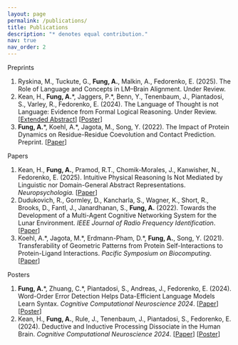 ```yaml
---
layout: page
permalink: /publications/
title: Publications
description: "* denotes equal contribution."
nav: true
nav_order: 2
---
```


<!-- _pages/publications.md -->
Preprints
1. Ryskina, M., Tuckute, G., **Fung, A.**, Malkin, A., Fedorenko, E. (2025). The Role of Language and Concepts in LM–Brain Alignment. Under Review.
2. Kean, H., **Fung, A.**\*, Jaggers, P.\*, Benn, Y., Tenenbaum, J., Piantadosi, S., Varley, R., Fedorenko, E. (2024). The Language of Thought is not Language: Evidence from Formal Logical Reasoning. Under Review. \[[Extended Abstract](/assets/pdf/kean2024lotlang_extendedabstract.pdf)\] \[[Poster](/assets/pdf/kean2024lotlang_poster.pdf)\]
3. **Fung, A.**\*, Koehl, A.\*, Jagota, M., Song, Y. (2022). The Impact of Protein Dynamics on Residue-Residue Coevolution and Contact Prediction. Preprint. \[[Paper](/assets/pdf/fung2022dynamiccontacts.pdf)\]

Papers
1. Kean, H., **Fung, A.**, Pramod, R.T., Chomik-Morales, J., Kanwisher, N., Fedorenko, E. (2025). Intuitive Physical Reasoning Is Not Mediated by Linguistic nor Domain-General Abstract Representations. *Neuropsychologia.* \[[Paper](/assets/pdf/kean2025physlang.pdf)\]
2. Dudukovich, R., Gormley, D., Kancharla, S., Wagner, K., Short, R., Brooks, D., Fantl, J., Janardhanan, S., **Fung, A.** (2022). Towards the Development of a Multi-Agent Cognitive Networking System for the Lunar Environment. *IEEE Journal of Radio Frequency Identification*. \[[Paper](/assets/pdf/dudukovich2022cognitivenetworking.pdf)\]
3. Koehl, A.\*, Jagota, M.\*, Erdmann-Pham, D.\*, **Fung, A.**, Song, Y. (2021). Transferability of Geometric Patterns from Protein Self-Interactions to Protein-Ligand Interactions. *Pacific Symposium on Biocomputing*. \[[Paper](/assets/pdf/koehl2022vdms.pdf)\]

Posters
1. **Fung, A.**\*, Zhuang, C.\*, Piantadosi, S., Andreas, J., Fedorenko, E. (2024). Word-Order Error Detection Helps Data-Efficient Language Models Learn Syntax. *Cognitive Computational Neuroscience 2024*. \[[Paper](/assets/pdf/fung2024wordorder.pdf)\] \[[Poster](/assets/pdf/fung2024wordorder_poster.pdf)\]
2. Kean, H., **Fung, A.**, Rule, J., Tenenbaum, J., Piantadosi, S., Fedorenko, E. (2024). Deductive and Inductive Processing Dissociate in the Human Brain. *Cognitive Computational Neuroscience 2024*. \[[Paper](/assets/pdf/kean2024deductiveinductive.pdf)\] \[[Poster](/assets/pdf/kean2024deductiveinductive_poster.pdf)\]
